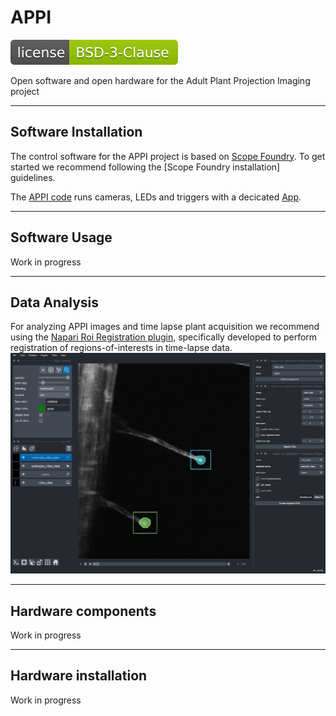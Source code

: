 # APPI
[![License](https://github.com/micropolimi/APPI/raw/main/images/licence_img.svg)](https://github.com/micropolimi/APPI/raw/main/LICENSE)

Open software and open hardware for the Adult Plant Projection Imaging project

----------------------------------

## Software Installation
The control software for the APPI project is based on [Scope Foundry]. 
To get started we recommend following the [Scope Foundry installation] guidelines.

The [APPI code] runs cameras, LEDs and triggers with a decicated [App].  

----------------------------------
## Software Usage

Work in progress

----------------------------------
## Data Analysis

For analyzing APPI images and time lapse plant acquisition we recommend using the [Napari Roi Registration plugin], specifically developed to perform registration of regions-of-interests in time-lapse data. 
![napari](https://github.com/micropolimi/APPI/raw/main/images/napari.png)


----------------------------------
## Hardware components

Work in progress


----------------------------------
## Hardware installation

Work in progress


[Scope Foundry]: https://scopefoundry.org/
[Scope Foundry_installation]: https://scopefoundry.org/docs/1_getting-started/
[file an issue]: https://github.com/andreabassi78/napari-sim-processor/issues
[Appi code]: https://github.com/micropolimi/APPI/raw/main/src
[App]: https://github.com/micropolimi/APPI/raw/main/src/plant_app.py
[Napari Roi Registration plugin]: https://www.napari-hub.org/plugins/napari-roi-registration